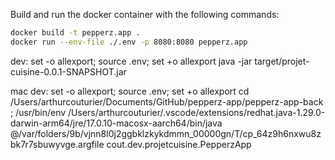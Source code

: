 Build and run the docker container with the following commands:
```Bash
docker build -t pepperz.app .
docker run --env-file ./.env -p 8080:8080 pepperz.app
```

dev:
set -o allexport; source .env; set +o allexport
java -jar target/projet-cuisine-0.0.1-SNAPSHOT.jar


mac dev:
set -o allexport; source .env; set +o allexport
cd /Users/arthurcouturier/Documents/GitHub/pepperz-app/pepperz-app-back ; /usr/bin/env /Users/arthurcouturier/.vscode/extensions/redhat.java-1.29.0-darwin-arm64/jre/17.0.10-macosx-aarch64/bin/java @/var/folders/9b/vjnn8l0j2ggbklzkykdmmn_00000gn/T/cp_64z9h6nxwu8zbk7r7sbuwyvge.argfile cout.dev.projetcuisine.PepperzApp